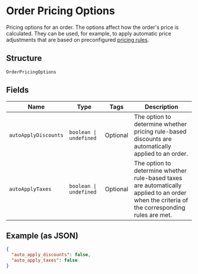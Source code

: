 
# Order Pricing Options

Pricing options for an order. The options affect how the order's price is calculated.
They can be used, for example, to apply automatic price adjustments that are based on preconfigured
[pricing rules](/doc/models/catalog-pricing-rule.md).

## Structure

`OrderPricingOptions`

## Fields

| Name | Type | Tags | Description |
|  --- | --- | --- | --- |
| `autoApplyDiscounts` | `boolean \| undefined` | Optional | The option to determine whether pricing rule-based<br>discounts are automatically applied to an order. |
| `autoApplyTaxes` | `boolean \| undefined` | Optional | The option to determine whether rule-based taxes are automatically<br>applied to an order when the criteria of the corresponding rules are met. |

## Example (as JSON)

```json
{
  "auto_apply_discounts": false,
  "auto_apply_taxes": false
}
```

